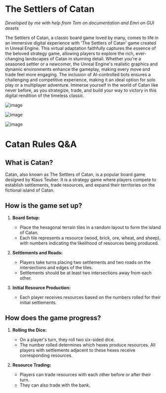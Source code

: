 # The Settlers of Catan 
*Developed by me with help from Tom on documentation and Emri on GUI assets*

The Settlers of Catan, a classic board game loved by many, comes to life in an immersive digital experience with 'The Settlers of Catan' game created in Unreal Engine. This virtual adaptation faithfully captures the essence of the beloved strategy game, allowing players to explore the rich, ever-changing landscapes of Catan in stunning detail. Whether you're a seasoned settler or a newcomer, the Unreal Engine's realistic graphics and dynamic environments enhance the gameplay, making every move and trade feel more engaging. The inclusion of AI-controlled bots ensures a challenging and competitive experience, making it an ideal option for solo play or a multiplayer adventure. Immerse yourself in the world of Catan like never before, as you strategize, trade, and build your way to victory in this digital rendition of the timeless classic.


![image](https://github.com/Aruuni/CATAN/assets/20707335/79c9493b-5453-41d5-8155-0c8a400cbe21)

![image](https://user-images.githubusercontent.com/20707335/232779411-15c88bda-44be-45da-a9c2-29c078ca7220.png)

![image](https://github.com/Aruuni/CATAN/assets/20707335/5e26a29a-b475-4075-8ca2-65f61016f92f)

# Catan Rules Q&A

## What is Catan?

Catan, also known as The Settlers of Catan, is a popular board game designed by Klaus Teuber. It is a strategy game where players compete to establish settlements, trade resources, and expand their territories on the fictional island of Catan.

## How is the game set up?

1. **Board Setup:**
   - Place the hexagonal terrain tiles in a random layout to form the island of Catan.
   - Each tile represents a resource (wood, brick, ore, wheat, and sheep), with numbers indicating the likelihood of resources being produced.

2. **Settlements and Roads:**
   - Players take turns placing two settlements and two roads on the intersections and edges of the tiles.
   - Settlements should be at least two intersections away from each other.

3. **Initial Resource Production:**
   - Each player receives resources based on the numbers rolled for their initial settlements.

## How does the game progress?

1. **Rolling the Dice:**
   - On a player's turn, they roll two six-sided dice.
   - The number rolled determines which hexes produce resources. All players with settlements adjacent to these hexes receive corresponding resources.

2. **Resource Trading:**
   - Players can trade resources with each other before or after their turn.
   - They can also trade with the bank.
